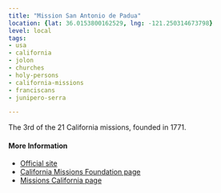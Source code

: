 ```yaml
---
title: "Mission San Antonio de Padua"
location: {lat: 36.0153800162529, lng: -121.250314673798}
level: local
tags:
- usa
- california
- jolon
- churches
- holy-persons
- california-missions
- franciscans
- junipero-serra

---
```



The 3rd of the 21 California missions, founded in 1771.

#### More Information

* [Official site](http://www.missionsanantonio.net/)
* [California Missions Foundation page](https://californiamissionsfoundation.org/mission-san-antonio/)
* [Missions California page](https://www.missionscalifornia.com/missions/san-antonio-de-padua/)





